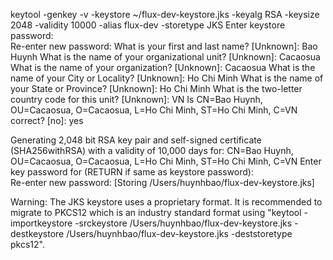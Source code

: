 keytool -genkey -v -keystore ~/flux-dev-keystore.jks -keyalg RSA -keysize 2048 -validity 10000 -alias flux-dev -storetype JKS
Enter keystore password:  
Re-enter new password: 
What is your first and last name?
  [Unknown]:  Bao Huynh
What is the name of your organizational unit?
  [Unknown]:  Cacaosua
What is the name of your organization?
  [Unknown]:  Cacaosua
What is the name of your City or Locality?
  [Unknown]:  Ho Chi Minh
What is the name of your State or Province?
  [Unknown]:  Ho Chi Minh
What is the two-letter country code for this unit?
  [Unknown]:  VN
Is CN=Bao Huynh, OU=Cacaosua, O=Cacaosua, L=Ho Chi Minh, ST=Ho Chi Minh, C=VN correct?
  [no]:  yes

Generating 2,048 bit RSA key pair and self-signed certificate (SHA256withRSA) with a validity of 10,000 days
        for: CN=Bao Huynh, OU=Cacaosua, O=Cacaosua, L=Ho Chi Minh, ST=Ho Chi Minh, C=VN
Enter key password for <flux-dev>
        (RETURN if same as keystore password):  
Re-enter new password: 
[Storing /Users/huynhbao/flux-dev-keystore.jks]

Warning:
The JKS keystore uses a proprietary format. It is recommended to migrate to PKCS12 which is an industry standard format using "keytool -importkeystore -srckeystore /Users/huynhbao/flux-dev-keystore.jks -destkeystore /Users/huynhbao/flux-dev-keystore.jks -deststoretype pkcs12".